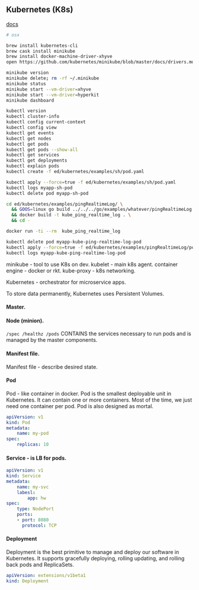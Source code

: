 Kubernetes (K8s)
-

[docs](https://kubernetes.io/docs/)

````bash
# osx

brew install kubernetes-cli
brew cask install minikube
brew install docker-machine-driver-xhyve
open https://github.com/kubernetes/minikube/blob/master/docs/drivers.md#hyperkit-driver
````

````bash
minikube version
minikube delete; rm -rf ~/.minikube
minikube status
minikube start --vm-driver=xhyve
minikube start --vm-driver=hyperkit
minikube dashboard

kubectl version
kubectl cluster-info
kubectl config current-context
kubectl config view
kubectl get events
kubectl get nodes
kubectl get pods
kubectl get pods --show-all
kubectl get services
kubectl get deployments
kubectl explain pods
kubectl create -f ed/kubernetes/examples/sh/pod.yaml
````

````bash
kubectl apply --force=true -f ed/kubernetes/examples/sh/pod.yaml
kubectl logs myapp-sh-pod
kubectl delete pod myapp-sh-pod
````

````bash
cd ed/kubernetes/examples/pingRealtimeLog/ \
  && GOOS=linux go build ../../../go/examples/whatever/pingRealtimeLog.go \
  && docker build -t kube_ping_realtime_log . \
  && cd -

docker run -ti --rm  kube_ping_realtime_log

kubectl delete pod myapp-kube-ping-realtime-log-pod
kubectl apply --force=true -f ed/kubernetes/examples/pingRealtimeLog/pod.yaml
kubectl logs myapp-kube-ping-realtime-log-pod
````

minikube - tool to use K8s on dev.
kubelet - main k8s agent.
container engine - docker or rkt.
kube-proxy - k8s networking.

Kubernetes - orchestrator for microservice apps.

To store data permanently, Kubernetes uses Persistent Volumes.

#### Master.

#### Node (minion).

`/spec /healthz /pods`
CONTAINS the services necessary to run pods and is managed by the master components.

#### Manifest file.

Manifest file - describe desired state.

#### Pod

Pod - like container in docker.
Pod is the smallest deployable unit in Kubernetes.
It can contain one or more containers.
Most of the time, we just need one container per pod.
Pod is also designed as mortal.

````yaml
apiVersion: v1
kind: Pod
metadata:
    name: my-pod
spec:
    replicas: 10
````

#### Service - is LB for pods.

````yaml
apiVersion: v1
kind: Service
metadata:
    name: my-svc
    labesl:
        app: hw
spec:
    type: NodePort
    ports:
    - port: 8080
      protocol: TCP
````

#### Deployment

Deployment is the best primitive to manage and deploy our software
in Kubernetes. It supports gracefully deploying, rolling updating,
and rolling back pods and ReplicaSets.

````yaml
apiVersion: extensions/v1beta1
kind: Deployment
````
